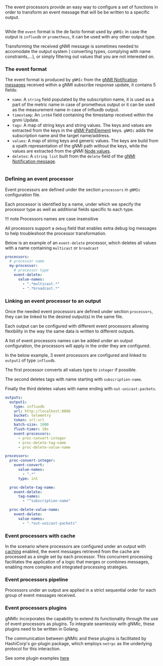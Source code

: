 
The event processors provide an easy way to configure a set of functions in order to transform an event message that will be be written to a specific output.

<div class="mxgraph" style="max-width:100%;border:1px solid transparent;margin:0 auto; display:block;" data-mxgraph="{&quot;page&quot;:12,&quot;zoom&quot;:1.4,&quot;highlight&quot;:&quot;#0000ff&quot;,&quot;nav&quot;:true,&quot;check-visible-state&quot;:true,&quot;resize&quot;:true,&quot;url&quot;:&quot;https://raw.githubusercontent.com/openconfig/gnmic/diagrams/diagrams/processors.drawio&quot;}"></div>

<script type="text/javascript" src="https://cdn.jsdelivr.net/gh/hellt/drawio-js@main/embed2.js?&fetch=https%3A%2F%2Fraw.githubusercontent.com%2Fkarimra%2Fgnmic%2Fdiagrams%2Fprocessors.drawio" async></script>


While the `event` format is the de facto format used by `gNMIc` in case the output is `influxdb` or `prometheus`,
it can be used with any other output type.

Transforming the received gNMI message is sometimes needed to accomodate the output system ( converting types, complying with name constraints,...), or simply filtering out values that you are not interested on.

<!-- In certain cases, the gNMI updates received need to be changed or processed to make it easier to ingest by the target output.

Some common use cases:

* Customizing a value or a tag name.
* Converting numbers received as a string to integer or float types. -->

### The event format

The event format is produced by `gNMIc` from the [gNMI Notification messages](https://github.com/openconfig/reference/blob/master/rpc/gnmi/gnmi-specification.md#21-reusable-notification-message-format) received within a gNMI subscribe response update, it contains 5 fields:

* `name`: A `string` field populated by the subscription name, it is used as a part of the metric name in case of prometheus output or it can be used as the measurement name in case of influxdb output. 
* `timestamp`: An `int64` field containing the timestamp received within the gnmi Update.
* `tags`: A map of string keys and string values. 
The keys and values are extracted from the keys in the [gNMI PathElement](https://github.com/openconfig/reference/blob/master/rpc/gnmi/gnmi-path-conventions.md#constructing-paths) keys. `gNMIc` adds the subscription name and the target name/address.
* `values`: A map of string keys and generic values. 
The keys are build from a xpath representation of the gNMI path without the keys, while the values are extracted from the gNMI [Node values](https://github.com/openconfig/reference/blob/master/rpc/gnmi/gnmi-specification.md#223-node-values).
* `deletes`: A `string list` built from the `delete` field of the [gNMI Notification message](https://github.com/openconfig/reference/blob/master/rpc/gnmi/gnmi-specification.md#21-reusable-notification-message-format).


<div class="mxgraph" style="max-width:100%;border:1px solid transparent;margin:0 auto; display:block;" data-mxgraph="{&quot;page&quot;:12,&quot;zoom&quot;:1.4,&quot;highlight&quot;:&quot;#0000ff&quot;,&quot;nav&quot;:true,&quot;check-visible-state&quot;:true,&quot;resize&quot;:true,&quot;url&quot;:&quot;https://raw.githubusercontent.com/openconfig/gnmic/diagrams/diagrams/event_msg.drawio&quot;}"></div>

<script type="text/javascript" src="https://cdn.jsdelivr.net/gh/hellt/drawio-js@main/embed2.js?&fetch=https%3A%2F%2Fraw.githubusercontent.com%2Fkarimra%2Fgnmic%2Fdiagrams%2Fevent_msg.drawio" async></script>

### Defining an event processor

Event processors are defined under the section `processors` in `gNMIc` configuration file.

Each processor is identified by a name, under which we specify the processor type as well as additional fields specific to each type.

!!! note
    Processors names are case insensitive

All processors support a `debug` field that enables extra debug log messages to help troubleshoot the processor transformation.

Below is an example of an `event-delete` processor, which deletes all values with a name containing `multicast` or `broadcast`

```yaml
processors:
  # processor name
  my-processor:
    # processor type
    event-delete:
      value-names:
        - ".*multicast.*"
        - ".*broadcast.*"
```

### Linking an event processor to an output

Once the needed event processors are defined under section `processors`, they can be linked to the desired output(s) in the same file.

Each output can be configured with different event processors allowing flexibility in the way the same data is written to different outputs.

A list of event processors names can be added under an output configuration, the processors will apply in the order they are configured.

In the below example, 3 event processors are configured and linked to `output1` of type `influxdb`.

The first processor converts all values type to `integer` if possible.

The second deletes tags with name starting with `subscription-name`.

Finally the third deletes values with name ending with `out-unicast-packets`.

```yaml
outputs:
  output1:
    type: influxdb
    url: http://localhost:8086
    bucket: telemetry
    token: srl:srl
    batch-size: 1000
    flush-timer: 10s
    event-processors:
      - proc-convert-integer
      - proc-delete-tag-name
      - proc-delete-value-name

processors:
  proc-convert-integer:
    event-convert:
      value-names:
        - ".*"
      type: int

  proc-delete-tag-name:
    event-delete:
      tag-names:
        - "^subscription-name"

  proc-delete-value-name:
    event-delete:
      value-names:
        - ".*out-unicast-packets"
```

### Event processors with cache

In the scenario where processors are configured under an output with [caching](../outputs/output_intro.md#caching) enabled, the event messages retrieved from the cache are processed as a single set by each processor. This concurrent processing facilitates the application of a logic that merges or combines messages, enabling more complex and integrated processing strategies.

### Event processors pipeline

Processors under an output are applied in a strict sequential order for each group of event messages received.

### Event processors plugins

gNMIc incorporates the capability to extend its functionality through the use of event processors as plugins. To integrate seamlessly with gNMIc, these plugins need to be written in Golang.

The communication between gNMIc and these plugins is facilitated by HashiCorp's go-plugin package, which employs `netrpc` as the underlying protocol for this interaction.

See some plugin examples [here](https://github.com/openconfig/gnmic/examples/plugins)

